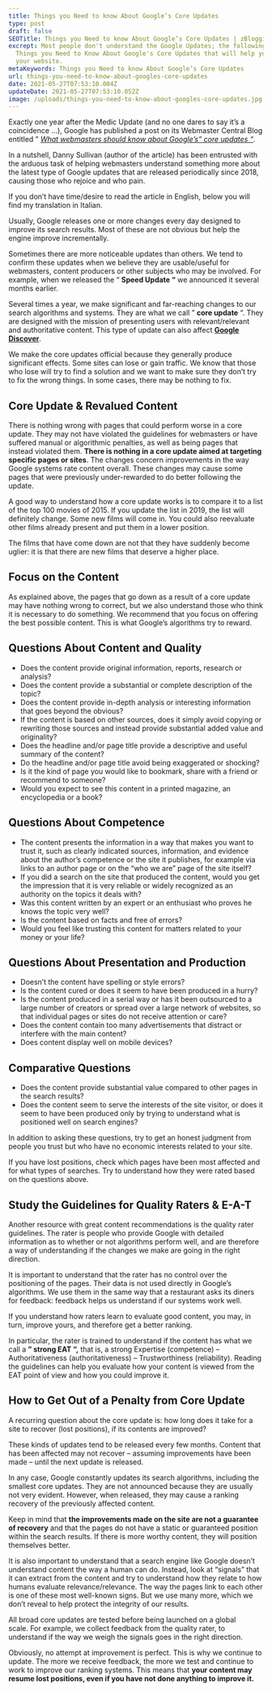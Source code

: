 ```yaml
---
title: Things you Need to know About Google’s Core Updates
type: post
draft: false
SEOTitle: Things you Need to know About Google’s Core Updates | zBlogging
excrept: Most people don't understand the Google Updates; the following are
  Things you Need to Know About Google's Core Updates that will help you rank
  your website.
metaKeywords: Things you Need to know About Google’s Core Updates
url: things-you-need-to-know-about-googles-core-updates
date: 2021-05-27T07:53:10.004Z
updateDate: 2021-05-27T07:53:10.052Z
image: /uploads/things-you-need-to-know-about-googles-core-updates.jpg
---
```

Exactly one year after the Medic Update (and no one dares to say it’s a coincidence …), Google has published a post on its Webmaster Central Blog entitled ” *[What webmasters should know about Google’s” core updates “](https://developers.google.com/search/blog/2019/08/core-updates)*.

In a nutshell, Danny Sullivan (author of the article) has been entrusted with the arduous task of helping webmasters understand something more about the latest type of Google updates that are released periodically since 2018, causing those who rejoice and who pain.

If you don’t have time/desire to read the article in English, below you will find my translation in Italian.

Usually, Google releases one or more changes every day designed to improve its search results. Most of these are not obvious but help the engine improve incrementally.

Sometimes there are more noticeable updates than others. We tend to confirm these updates when we believe they are usable/useful for webmasters, content producers or other subjects who may be involved. For example, when we released the “ **Speed ​​Update “** we announced it several months earlier.

Several times a year, we make significant and far-reaching changes to our search algorithms and systems. They are what we call ” **core update** “. They are designed with the mission of presenting users with relevant/relevant and authoritative content. This type of update can also affect **[Google Discover](https://blog.google/products/search/introducing-google-discover/)**.

We make the core updates official because they generally produce significant effects. Some sites can lose or gain traffic. We know that those who lose will try to find a solution and we want to make sure they don’t try to fix the wrong things. In some cases, there may be nothing to fix.

## Core Update & Revalued Content

There is nothing wrong with pages that could perform worse in a core update. They may not have violated the guidelines for webmasters or have suffered manual or algorithmic penalties, as well as being pages that instead violated them. **There is nothing in a core update aimed at targeting specific pages or sites**. The changes concern improvements in the way Google systems rate content overall. These changes may cause some pages that were previously under-rewarded to do better following the update.

A good way to understand how a core update works is to compare it to a list of the top 100 movies of 2015. If you update the list in 2019, the list will definitely change. Some new films will come in. You could also reevaluate other films already present and put them in a lower position.

The films that have come down are not that they have suddenly become uglier: it is that there are new films that deserve a higher place.

## Focus on the Content

As explained above, the pages that go down as a result of a core update may have nothing wrong to correct, but we also understand those who think it is necessary to do something. We recommend that you focus on offering the best possible content. This is what Google’s algorithms try to reward.

## Questions About Content and Quality

* Does the content provide original information, reports, research or analysis?
* Does the content provide a substantial or complete description of the topic?
* Does the content provide in-depth analysis or interesting information that goes beyond the obvious?
* If the content is based on other sources, does it simply avoid copying or rewriting those sources and instead provide substantial added value and originality?
* Does the headline and/or page title provide a descriptive and useful summary of the content?
* Do the headline and/or page title avoid being exaggerated or shocking?
* Is it the kind of page you would like to bookmark, share with a friend or recommend to someone?
* Would you expect to see this content in a printed magazine, an encyclopedia or a book?

## Questions About Competence

* The content presents the information in a way that makes you want to trust it, such as clearly indicated sources, information, and evidence about the author’s competence or the site it publishes, for example via links to an author page or on the “who we are” page of the site itself?
* If you did a search on the site that produced the content, would you get the impression that it is very reliable or widely recognized as an authority on the topics it deals with?
* Was this content written by an expert or an enthusiast who proves he knows the topic very well?
* Is the content based on facts and free of errors?
* Would you feel like trusting this content for matters related to your money or your life?

## Questions About Presentation and Production

* Doesn’t the content have spelling or style errors?
* Is the content cured or does it seem to have been produced in a hurry?
* Is the content produced in a serial way or has it been outsourced to a large number of creators or spread over a large network of websites, so that individual pages or sites do not receive attention or care?
* Does the content contain too many advertisements that distract or interfere with the main content?
* Does content display well on mobile devices?

## Comparative Questions

* Does the content provide substantial value compared to other pages in the search results?
* Does the content seem to serve the interests of the site visitor, or does it seem to have been produced only by trying to understand what is positioned well on search engines?

In addition to asking these questions, try to get an honest judgment from people you trust but who have no economic interests related to your site.

If you have lost positions, check which pages have been most affected and for what types of searches. Try to understand how they were rated based on the questions above.

## Study the Guidelines for Quality Raters & E-A-T

Another resource with great content recommendations is the quality rater guidelines. The rater is people who provide Google with detailed information as to whether or not algorithms perform well, and are therefore a way of understanding if the changes we make are going in the right direction.

It is important to understand that the rater has no control over the positioning of the pages. Their data is not used directly in Google’s algorithms. We use them in the same way that a restaurant asks its diners for feedback: feedback helps us understand if our systems work well.

If you understand how raters learn to evaluate good content, you may, in turn, improve yours, and therefore get a better ranking.

In particular, the rater is trained to understand if the content has what we call a **” strong EAT “,** that is, a strong Expertise (competence) – Authoritativeness (authoritativeness) – Trustworthiness (reliability). Reading the guidelines can help you evaluate how your content is viewed from the EAT point of view and how you could improve it.

## How to Get Out of a Penalty from Core Update

A recurring question about the core update is: how long does it take for a site to recover (lost positions), if its contents are improved?

These kinds of updates tend to be released every few months. Content that has been affected may not recover – assuming improvements have been made – until the next update is released.

In any case, Google constantly updates its search algorithms, including the smallest core updates. They are not announced because they are usually not very evident. However, when released, they may cause a ranking recovery of the previously affected content.

Keep in mind that **the improvements made on the site are not a guarantee of recovery** and that the pages do not have a static or guaranteed position within the search results. If there is more worthy content, they will position themselves better.

It is also important to understand that a search engine like Google doesn’t understand content the way a human can do. Instead, look at “signals” that it can extract from the content and try to understand how they relate to how humans evaluate relevance/relevance. The way the pages link to each other is one of these most well-known signs. But we use many more, which we don’t reveal to help protect the integrity of our results.

All broad core updates are tested before being launched on a global scale. For example, we collect feedback from the quality rater, to understand if the way we weigh the signals goes in the right direction.

Obviously, no attempt at improvement is perfect. This is why we continue to update. The more we receive feedback, the more we test and continue to work to improve our ranking systems. This means that **your content may resume lost positions, even if you have not done anything to improve it.**